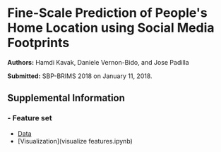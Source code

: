 # Fine-Scale Prediction of People's Home Location using Social Media Footprints

**Authors:** Hamdi Kavak, Daniele Vernon-Bido, and Jose Padilla

**Submitted:** SBP-BRIMS 2018 on January 11, 2018.

## Supplemental Information

### - Feature set
* [Data](data/training_test_set_anonymized.csv) 
* [Visualization](visualize features.ipynb)
